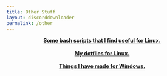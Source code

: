 ```yaml
---
title: Other Stuff
layout: discorddownloader
permalink: /other
---
```


<center><b>
  <a href="https://github.com/simoniz0r/UsefulScripts" target="_blank">Some bash scripts that I find useful for Linux.</a>
  <br>
  <br>
<center><b>
  <a href="https://github.com/simoniz0r/dotfiles" target="_blank">My dotfiles for Linux.</a>
  <br>
  <br>
<center><b>
  <a href="https://github.com/simoniz0r/WindowsStuff" target="_blank">Things I have made for Windows.</a>
